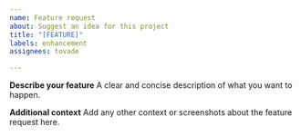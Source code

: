 ```yaml
---
name: Feature request
about: Suggest an idea for this project
title: "[FEATURE]"
labels: enhancement
assignees: tovade

---
```

**Describe your feature**
A clear and concise description of what you want to happen.

**Additional context**
Add any other context or screenshots about the feature request here.
